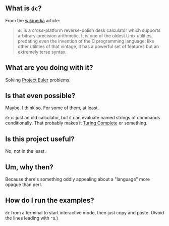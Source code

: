 ## What is `dc`?

From the [wikipedia][wikidc] article:

[wikidc]: http://en.wikipedia.org/wiki/Dc_(computer_program)

> `dc` is a cross-platform reverse-polish desk calculator which supports arbitrary-precision arithmetic. It is one of the oldest Unix utilities, predating even the invention of the C programming language; like other utilities of that vintage, it has a powerful set of features but an extremely terse syntax.

## What are you doing with it?

Solving [Project Euler](http://projecteuler.net/) problems.

## Is that even possible?

Maybe.  I think so.  For some of them, at least.

`dc` *is* just an old calculator, but it can evaluate named strings of commands conditionally.  That probably makes it [Turing Complete](http://en.wikipedia.org/wiki/Turing_complete) or something.

## Is this project useful?

No, not in the least.

## Um, why then?

Because there's something oddly appealing about a "language" more opaque than perl.

## How do I run the examples?

`dc` from a terminal to start interactive mode, then just copy and paste.  (Avoid the lines leading with `"`s.)
